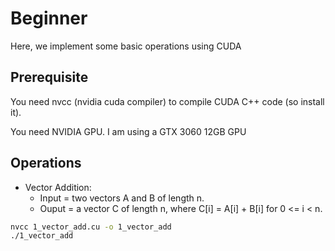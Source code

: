 # Beginner
Here, we implement some basic operations using CUDA


## Prerequisite
You need nvcc (nvidia cuda compiler) to compile CUDA C++ code (so install it).

You need NVIDIA GPU. I am using a GTX 3060 12GB GPU

## Operations
- Vector Addition:
    - Input = two vectors A and B of length n.
    - Ouput = a vector C of length n, where C[i] = A[i] + B[i] for 0 <= i < n.
```bash
nvcc 1_vector_add.cu -o 1_vector_add
./1_vector_add
```
